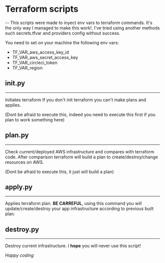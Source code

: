 # Terraform scripts
--
This scripts were made to inyect env vars to terraform commands.
It's the only way I managed to make this work!.
I've tried using another methods such secrets.tfvar and providers config without success.

You need to set on your machine the following env vars:
* TF_VAR_aws_access_key_id
* TF_VAR_aws_secret_access_key
* TF_VAR_circleci_token
* TF_VAR_region

## init.py
---
Initiates terraform
If you don't init terraform you can't make plans and applies.

(Dont be afraid to execute this, indeed you need to execute this first if you plan to work something here)

## plan.py
---
Check current/deployed AWS infrastructure and compares with terraform code.
After comparison terraform will build a plan to create/destroy/change resources on AWS.

(Dont be afraid to execute this, it just will build a plan)

## apply.py
---
Applies terraform plan. **BE CARREFUL**, using this command you will update/create/destroy your app infrastructure according to previous built plan.

## destroy.py
---
Destroy current infrastructure.
I **hope** you will never use this script!


*Happy coding*